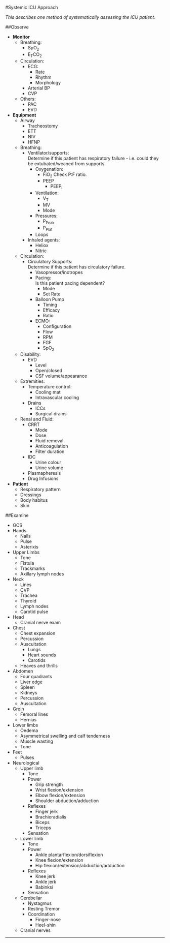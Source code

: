 #Systemic ICU Approach

*This describes one method of systematically assessing the ICU patient.*

##Observe
* **Monitor**
    * Breathing:
        * SpO<sub>2</sub>
        * E<sub>T</sub>CO<sub>2</sub>
    * Circulation:
        * ECG:
            * Rate
            * Rhythm
            * Morphology
        * Arterial BP
        * CVP
    * Others:
        * PAC
        * EVD <br>
* **Equipment**
    * Airway
        * Tracheostomy
        * ETT
        * NIV
        * HFNP
    * Breathing:
        * Ventilator/supports:  
        Determine if this patient has respiratory failure - i.e. could they be extubated/weaned from supports.
            * Oxygenation:
                * FiO<sub>2</sub>
                Check P:F ratio.
                * PEEP
                    * PEEP<sub>i</sub>
            * Ventilation:
                * V<sub>T</sub>
                * MV
                * Mode
            * Pressures:
                * P<sub>Peak</sub>
                * P<sub>Plat</sub>
            * Loops
        * Inhaled agents:
            * Heliox
            * Nitric
    * Circulation:
        * Circulatory Supports:  
        Determine if this patient has circulatory failure.
            * Vasopressor/inotropes
            * Pacing:  
            Is this patient pacing dependent?
                * Mode
                * Set Rate
            * Balloon Pump
                * Timing
                * Efficacy
                * Ratio
            * ECMO:
                * Configuration
                * Flow
                * RPM
                * FGF
                * SpO<sub>2</sub>
    * Disability:
        * EVD
            * Level
            * Open/closed
            * CSF volume/appearance
    * Extremities:
        * Temperature control:
            * Cooling mat
            * Intravascular cooling
        * Drains
            * ICCs
            * Surgical drains
    * Renal and Fluid:
        * CRRT
            * Mode
            * Dose
            * Fluid removal
            * Anticoagulation
            * Filter duration
        * IDC
            * Urine colour
            * Urine volume
        * Plasmapheresis
        * Drug Infusions
* **Patient**
    * Respiratory pattern
    * Dressings
    * Body habitus
    * Skin



##Examine
* GCS
* Hands
    * Nails
    * Pulse
    * Asterixis
* Upper Limbs
    * Tone
    * Fistula
    * Trackmarks
    * Axillary lymph nodes
* Neck
    * Lines
    * CVP
    * Trachea
    * Thyroid
    * Lymph nodes
    * Carotid pulse
* Head
    * Cranial nerve exam
* Chest
    * Chest expansion
    * Percussion
    * Auscultation
        * Lungs
        * Heart sounds
        * Carotids
    * Heaves and thrills
* Abdomen
    * Four quadrants
    * Liver edge
    * Spleen
    * Kidneys
    * Percussion
    * Auscultation
* Groin
    * Femoral lines
    * Hernias
* Lower limbs
    * Oedema
    * Asymmetrical swelling and calf tenderness
    * Muscle wasting
    * Tone
* Feet
    * Pulses
* Neurological
    * Upper limb
        * Tone
        * Power
            * Grip strength
            * Wrist flexion/extension
            * Elbow flexion/extension
            * Shoulder abduction/adduction
        * Reflexes
            * Finger jerk
            * Brachioradialis
            * Biceps
            * Triceps
        * Sensation
    * Lower limb
        * Tone
        * Power
            * Ankle plantarflexion/dorsiflexion
            * Knee flexion/extension
            * Hip flexion/extension/abduction/adduction
        * Reflexes
            * Knee jerk
            * Ankle jerk
            * Babinksi
        * Sensation
    * Cerebellar
        * Nystagmus
        * Resting Tremor
        * Coordination
            * Finger-nose
            * Heel-shin
    * Cranial nerves


---